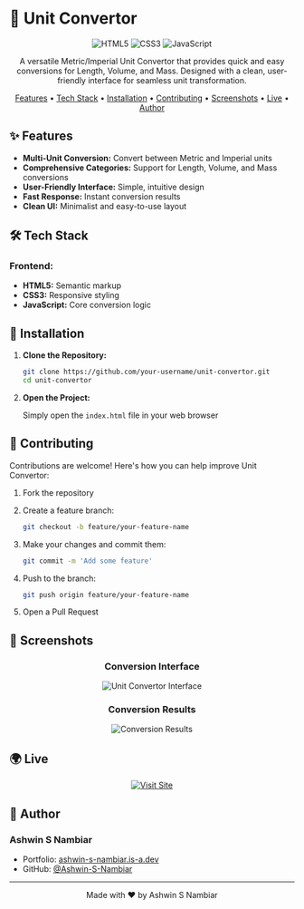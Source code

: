 # 🧮 Unit Convertor

<div align="center">

![HTML5](https://img.shields.io/badge/HTML5-E34F26?style=for-the-badge&logo=html5&logoColor=white)
![CSS3](https://img.shields.io/badge/CSS3-1572B6?style=for-the-badge&logo=css3&logoColor=white)
![JavaScript](https://img.shields.io/badge/JavaScript-F7DF1E?style=for-the-badge&logo=javascript&logoColor=black)

A versatile Metric/Imperial Unit Convertor that provides quick and easy conversions for Length, Volume, and Mass. Designed with a clean, user-friendly interface for seamless unit transformation.

[Features](#-features) • [Tech Stack](#-tech-stack) • [Installation](#-installation) • [Contributing](#-contributing) • [Screenshots](#-screenshots) • [Live](#-live) • [Author](#-author)

</div>

## ✨ Features

- **Multi-Unit Conversion:** Convert between Metric and Imperial units
- **Comprehensive Categories:** Support for Length, Volume, and Mass conversions
- **User-Friendly Interface:** Simple, intuitive design
- **Fast Response:** Instant conversion results
- **Clean UI:** Minimalist and easy-to-use layout

## 🛠️ Tech Stack

### Frontend:
- **HTML5:** Semantic markup
- **CSS3:** Responsive styling
- **JavaScript:** Core conversion logic

## 🚀 Installation

1. **Clone the Repository:**

   ```bash
   git clone https://github.com/your-username/unit-convertor.git
   cd unit-convertor
   ```

2. **Open the Project:**

   Simply open the `index.html` file in your web browser

## 🤝 Contributing

Contributions are welcome! Here's how you can help improve Unit Convertor:

1. Fork the repository
2. Create a feature branch:

   ```bash
   git checkout -b feature/your-feature-name
   ```

3. Make your changes and commit them:

   ```bash
   git commit -m 'Add some feature'
   ```

4. Push to the branch:

   ```bash
   git push origin feature/your-feature-name
   ```

5. Open a Pull Request

## 📸 Screenshots

<div align="center">
    <h3>Conversion Interface</h3>
    <img src="https://github.com/Ashwin-S-Nambiar/unit-convertor/assets/76719333/1608c0b5-a099-4efa-86cc-8784536f8356" alt="Unit Convertor Interface" />
    <h3>Conversion Results</h3>
    <img src="https://github.com/Ashwin-S-Nambiar/unit-convertor/assets/76719333/8f827d8f-607b-4c16-8b54-2bb8dcf61fd4" alt="Conversion Results" />
</div>

## 🌍 Live

<div align="center">

[![Visit Site](https://img.shields.io/badge/Visit_Site-000?style=for-the-badge&logo=vercel&logoColor=white)](https://unit-convertor-metric-imperial.netlify.app/)

</div>

## 👤 Author

### Ashwin S Nambiar
- Portfolio: [ashwin-s-nambiar.is-a.dev](https://ashwin-s-nambiar.is-a.dev/)
- GitHub: [@Ashwin-S-Nambiar](https://github.com/Ashwin-S-Nambiar)

---

<div align="center">
Made with ❤️ by Ashwin S Nambiar
</div>
